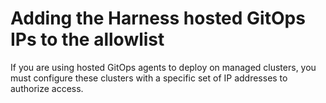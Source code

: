 # Adding the Harness hosted GitOps IPs to the allowlist

If you are using hosted GitOps agents to deploy on managed clusters, you must configure these clusters with a specific set of IP addresses to authorize access.
